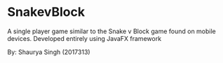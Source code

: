 # SnakevBlock
A single player game similar to the Snake v Block game found on mobile devices. Developed entirely using JavaFX framework

By:
Shaurya Singh (2017313)
